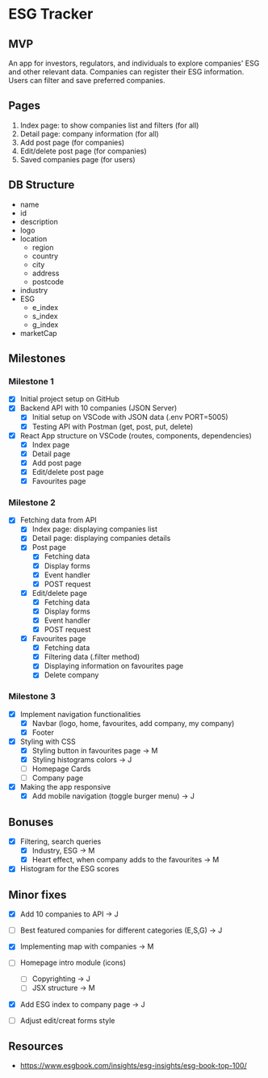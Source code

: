 # ESG Tracker

## MVP

An app for investors, regulators, and individuals to explore companies' ESG and other relevant data. Companies can register their ESG information. Users can filter and save preferred companies.

## Pages

1. Index page: to show companies list and filters (for all)
2. Detail page: company information (for all)
3. Add post page (for companies)
4. Edit/delete post page (for companies)
5. Saved companies page (for users)

## DB Structure
- name
- id
- description
- logo
- location
    - region
    - country
    - city
    - address
    - postcode
- industry
- ESG
    - e_index
    - s_index
    - g_index
- marketCap


## Milestones

### Milestone 1
- [x] Initial project setup on GitHub
- [x] Backend API with 10 companies (JSON Server)
    - [x] Initial setup on VSCode with JSON data (.env PORT=5005)
    - [x] Testing API with Postman (get, post, put, delete)
- [x] React App structure on VSCode (routes, components, dependencies)
    - [x] Index page 
    - [x] Detail page
    - [x] Add post page
    - [x] Edit/delete post page
    - [x] Favourites page

### Milestone 2

- [x] Fetching data from API 
    - [x] Index page: displaying companies list
    - [x] Detail page: displaying companies details
    - [x] Post page
        - [x] Fetching data
        - [x] Display forms
        - [x] Event handler
        - [x] POST request
    - [x] Edit/delete page
        - [x] Fetching data
        - [x] Display forms
        - [x] Event handler
        - [x] POST request
    - [x] Favourites page
        - [x] Fetching data
        - [x] Filtering data (.filter method)
        - [x] Displaying information on favourites page
        - [x] Delete company

### Milestone 3
- [x] Implement navigation functionalities
    - [x] Navbar (logo, home, favourites, add company, my company)
    - [x] Footer
- [x] Styling with CSS
    - [x] Styling button in favourites page -> M
    - [x] Styling histograms colors -> J
    - [ ] Homepage Cards
    - [ ] Company page
- [x] Making the app responsive
    - [x] Add mobile navigation (toggle burger menu) -> J

## Bonuses
- [x] Filtering, search queries
    - [x] Industry, ESG -> M
    - [x] Heart effect, when company adds to the favourites -> M
- [x] Histogram for the ESG scores

## Minor fixes
- [x] Add 10 companies to API -> J
- [ ] Best featured companies for different categories (E,S,G) -> J
- [x] Implementing map with companies -> M
- [ ] Homepage intro module (icons)
    - [ ] Copyrighting -> J
    - [ ] JSX structure -> M
- [x] Add ESG index to company page -> J
- [ ] Adjust edit/creat forms style


## Resources
- https://www.esgbook.com/insights/esg-insights/esg-book-top-100/



